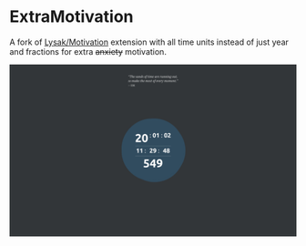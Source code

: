 ExtraMotivation
========
A fork of [Lysak/Motivation](https://github.com/Lysak/motivation) extension with all time units instead of just year and fractions for extra ~~anxiety~~ motivation.

<!-- For Chrome add add-on from [chrome.google.com/webstore](https://chrome.google.com/webstore/detail/motivation/aliachjmgkelibfecomdccomahgpople/ "https://chrome.google.com/webstore/detail/motivation/aliachjmgkelibfecomdccomahgpople/")

![](chrome.png) -->

<!-- For Firefox add add-on from [addons.mozilla.org](https://addons.mozilla.org/ru/firefox/addon/motivation-new-tab/ "https://addons.mozilla.org/ru/firefox/addon/motivation-new-tab/") -->

![](firefox.png)
